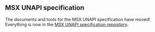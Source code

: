 ﻿## MSX UNAPI specification

The documents and tools for the MSX UNAPI specification have moved! Everything is now in the [MSX UNAPI specification repository](https://github.com/Konamiman/MSX-UNAPI-specification).